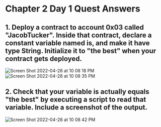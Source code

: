 # Chapter 2 Day 1 Quest Answers

## 1. Deploy a contract to account 0x03 called "JacobTucker". Inside that contract, declare a constant variable named is, and make it have type String. Initialize it to "the best" when your contract gets deployed.

![Screen Shot 2022-04-28 at 10 08 18 PM](https://user-images.githubusercontent.com/104539205/165879607-42b1fb9d-b60a-4ea8-a6d8-3e03c69d6da9.png)
![Screen Shot 2022-04-28 at 10 08 35 PM](https://user-images.githubusercontent.com/104539205/165879632-4e73d32a-cb50-4fd6-a74c-5348a46fd5d2.png)

## 2. Check that your variable is actually equals "the best" by executing a script to read that variable. Include a screenshot of the output.
![Screen Shot 2022-04-28 at 10 08 42 PM](https://user-images.githubusercontent.com/104539205/165879639-4f4e8eb3-2610-49ab-b9b3-259be17b8b97.png)
